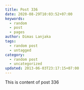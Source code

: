 ```yaml
---
title: Post 336
date: 2020-08-29T10:03:52+07:00
keywords:
  - random
  - post
  - pages
author: Dimas Lanjaka
tags:
  - random post
  - untagged
category:
  - random post
  - uncategorized
updated: 2013-06-03T23:17:15+07:00
---
```

This is content of post 336
